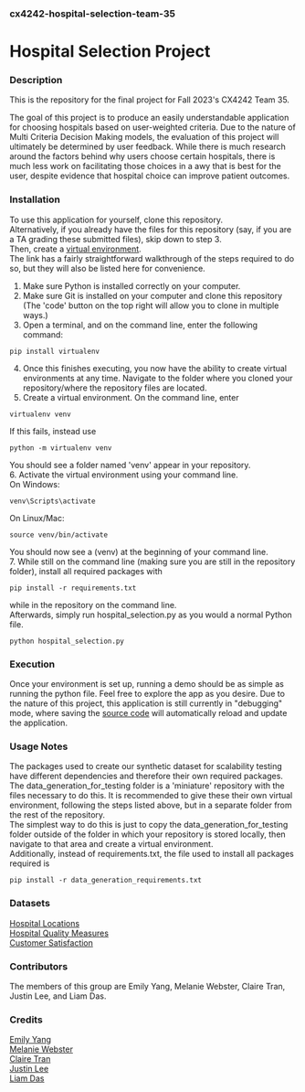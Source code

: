 ### cx4242-hospital-selection-team-35

# Hospital Selection Project

### Description
This is the repository for the final project for Fall 2023's CX4242 Team 35.

The goal of this project is to produce an easily understandable application for
choosing hospitals based on user-weighted criteria. Due to the nature of 
Multi Criteria Decision Making models, the evaluation of this project 
will ultimately be determined by user feedback. 
While there is much research around the factors behind why users choose
certain hospitals, there is much less work on facilitating those choices
in a awy that is best for the user, despite evidence that hospital choice
can improve patient outcomes.

### Installation
To use this application for yourself, clone this repository.  
Alternatively, if you already have the files for this repository (say, if
you are a TA grading these submitted files), skip down to step 3.  
Then, create a [virtual environment](https://virtualenv.pypa.io/en/latest/installation.html).  
The link has a fairly straightforward walkthrough of the steps required to do so, but
they will also be listed here for convenience.  
1. Make sure Python is installed correctly on your computer.  
2. Make sure Git is installed on your computer and clone this repository
(The 'code' button on the top right will allow you to clone in multiple ways.)  
3. Open a terminal, and on the command line, enter the following command:

```
pip install virtualenv
```

4. Once this finishes executing, you now have the ability to create virtual environments
at any time. Navigate to the folder where you cloned your repository/where the
repository files are located.  
5. Create a virtual environment.
On the command line, enter

```
virtualenv venv
```

If this fails, instead use

```
python -m virtualenv venv
```

You should see a folder named 'venv' appear in your repository.  
6. Activate the virtual environment using your command line.  
On Windows:

```
venv\Scripts\activate
```

On Linux/Mac:

```
source venv/bin/activate
```

You should now see a (venv) at the beginning of your command line.  
7. While still on the command line (making sure you are still in the repository folder),
install all required packages with

```
pip install -r requirements.txt
```
  
while in the repository on the command line.  
Afterwards, simply run hospital_selection.py as you would a normal Python file.

```
python hospital_selection.py
```

### Execution
Once your environment is set up, running a demo should be as simple as
running the python file. Feel free to explore the app as you desire. 
Due to the nature of this project, this application is still currently in
"debugging" mode, where saving the [source code](hospital_selection.py)
will automatically reload and update the application.

### Usage Notes
The packages used to create our synthetic dataset for scalability testing
have different dependencies and therefore their own required packages.  
The data_generation_for_testing folder is a 'miniature' repository
with the files necessary to do this.
It is recommended to give these their own virtual environment, following
the steps listed above, but in a separate folder from the rest of the repository.  
The simplest way to do this is just to copy the data_generation_for_testing folder
outside of the folder in which your repository is stored locally, then
navigate to that area and create a virtual environment.  
Additionally, instead of requirements.txt, the file used to install all packages required is

```
pip install -r data_generation_requirements.txt
```

### Datasets
[Hospital Locations](https://hifld-geoplatform.opendata.arcgis.com/datasets/geoplatform::hospitals/explore?showTable=true)  
[Hospital Quality Measures](https://www.kaggle.com/datasets/thedevastator/hospital-care-quality-measures)  
[Customer Satisfaction](https://www.kaggle.com/datasets/abrambeyer/us-hospital-customer-satisfaction-20162020)  

### Contributors
The members of this group are Emily Yang, Melanie Webster, Claire Tran, Justin Lee, and Liam Das.

### Credits
[Emily Yang](https://github.gatech.edu/eyang82)  
[Melanie Webster](https://github.gatech.edu/mwebster33)  
[Claire Tran](https://github.gatech.edu/ctran68)  
[Justin Lee](https://github.gatech.edu/jlee3719)  
[Liam Das](https://github.gatech.edu/ldas8) 

